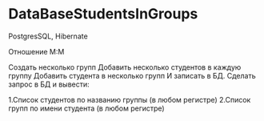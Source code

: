 # DataBaseStudentsInGroups
PostgresSQL, Hibernate


Отношение M:M

Создать несколько групп
Добавить несколько студентов в каждую группу
Добавить студента в несколько групп
И записать в БД. Сделать запрос в БД и вывести:

1.Список студентов по названию группы (в любом регистре)
2.Список групп по имени студента (в любом регистре)
